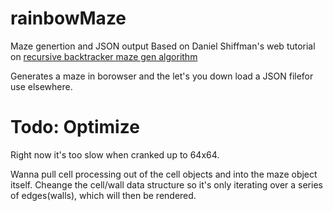 # rainbowMaze
  Maze genertion and JSON output
  Based on Daniel Shiffman's web tutorial on 
  [recursive backtracker maze gen algorithm](https://en.wikipedia.org/wiki/Maze_generation_algorithm#Recursive_backtracker)

  Generates a maze in borowser and the let's 
  you down load a JSON filefor use elsewhere.

# Todo: Optimize
  Right now it's too slow when cranked up to 64x64.
  
  Wanna pull cell processing out of the cell objects and into the maze object itself.  Cheange the cell/wall data structure so it's only iterating over a series of edges(walls), which will then be rendered.
